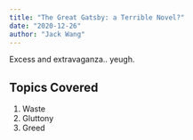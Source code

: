 ```yaml
---
title: "The Great Gatsby: a Terrible Novel?"
date: "2020-12-26"
author: "Jack Wang"
---
```


Excess and extravaganza.. yeugh.

## Topics Covered

1. Waste
2. Gluttony
3. Greed
